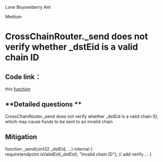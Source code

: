Lone Boysenberry Ant

Medium

# CrossChainRouter._send does not verify whether _dstEid is a valid chain ID

## **Code link：**
this [function](https://github.com/sherlock-audit/2025-05-lend-audit-contest/blob/main/Lend-V2/src/LayerZero/CrossChainRouter.sol#L804)

## **Detailed questions **

CrossChainRouter._send does not verify whether _dstEid is a valid chain ID, which may cause funds to be sent to an invalid chain

## **Mitigation**

function _send(uint32 _dstEid, ...) internal {
    require(endpoint.isValidEid(_dstEid), "Invalid chain ID"); // add verify
    ...
}